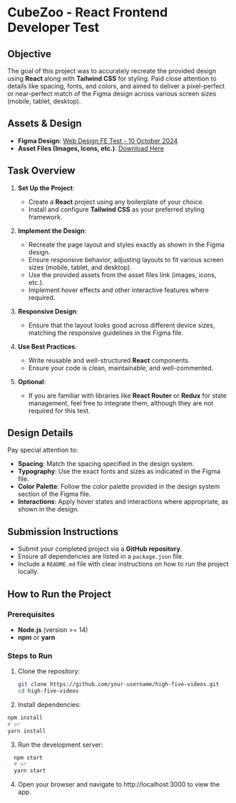 # CubeZoo - React Frontend Developer Test

## Objective

The goal of this project was to accurately recreate the provided design using **React** along with **Tailwind CSS** for styling. Paid close attention to details like spacing, fonts, and colors, and aimed to deliver a pixel-perfect or near-perfect match of the Figma design across various screen sizes (mobile, tablet, desktop).

## Assets & Design

- **Figma Design**: [Web Design FE Test - 10 October 2024](https://www.figma.com/design/1goWtiL3MnhoSRhIWkBJFK/Web-Design-FE-Test-10-October-2024?node-id=0-1&t=n7UigCj40SBqpk2d-1)
- **Asset Files (Images, Icons, etc.)**: [Download Here](https://filetransfer.io/data-package/H8be0Muf#link)

## Task Overview

1. **Set Up the Project**:

   - Create a **React** project using any boilerplate of your choice.
   - Install and configure **Tailwind CSS** as your preferred styling framework.

2. **Implement the Design**:

   - Recreate the page layout and styles exactly as shown in the Figma design.
   - Ensure responsive behavior, adjusting layouts to fit various screen sizes (mobile, tablet, and desktop).
   - Use the provided assets from the asset files link (images, icons, etc.).
   - Implement hover effects and other interactive features where required.

3. **Responsive Design**:

   - Ensure that the layout looks good across different device sizes, matching the responsive guidelines in the Figma file.

4. **Use Best Practices**:

   - Write reusable and well-structured **React** components.
   - Ensure your code is clean, maintainable, and well-commented.

5. **Optional**:
   - If you are familiar with libraries like **React Router** or **Redux** for state management, feel free to integrate them, although they are not required for this test.

## Design Details

Pay special attention to:

- **Spacing**: Match the spacing specified in the design system.
- **Typography**: Use the exact fonts and sizes as indicated in the Figma file.
- **Color Palette**: Follow the color palette provided in the design system section of the Figma file.
- **Interactions**: Apply hover states and interactions where appropriate, as shown in the design.

## Submission Instructions

- Submit your completed project via a **GitHub repository**.
- Ensure all dependencies are listed in a `package.json` file.
- Include a `README.md` file with clear instructions on how to run the project locally.

## How to Run the Project

### Prerequisites

- **Node.js** (version >= 14)
- **npm** or **yarn**

### Steps to Run

1. Clone the repository:

   ```bash
   git clone https://github.com/your-username/high-five-videos.git
   cd high-five-videos

   ```

2. Install dependencies:

```bash
npm install
# or
yarn install
```

3. Run the development server:

```bash
  npm start
  # or
  yarn start
```

4. Open your browser and navigate to http://localhost:3000 to view the app.
